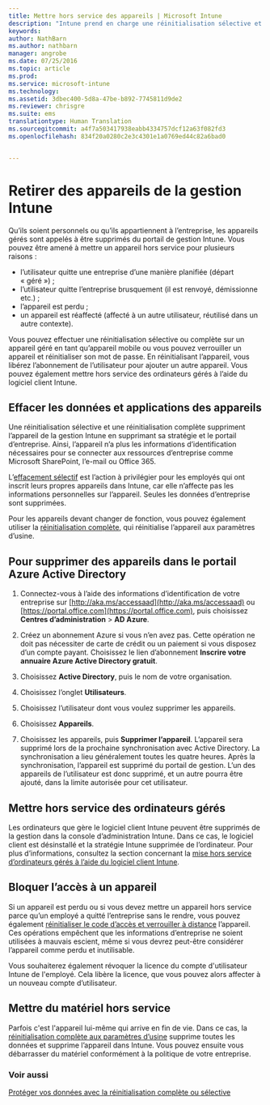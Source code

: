 ```yaml
---
title: Mettre hors service des appareils | Microsoft Intune
description: "Intune prend en charge une réinitialisation sélective et une réinitialisation complète pour supprimer l’appareil de la gestion Intune en supprimant la stratégie et le portail d’entreprise."
keywords: 
author: NathBarn
ms.author: nathbarn
manager: angrobe
ms.date: 07/25/2016
ms.topic: article
ms.prod: 
ms.service: microsoft-intune
ms.technology: 
ms.assetid: 3dbec400-5d8a-47be-b892-7745811d9de2
ms.reviewer: chrisgre
ms.suite: ems
translationtype: Human Translation
ms.sourcegitcommit: a4f7a503417938eabb4334757dcf12a63f082fd3
ms.openlocfilehash: 834f20a0280c2e3c4301e1a0769ed44c82a6bad0


---
```


# <a name="retire-devices-from-intune-management"></a>Retirer des appareils de la gestion Intune

Qu’ils soient personnels ou qu’ils appartiennent à l’entreprise, les appareils gérés sont appelés à être supprimés du portail de gestion Intune. Vous pouvez être amené à mettre un appareil hors service pour plusieurs raisons :

-   l’utilisateur quitte une entreprise d’une manière planifiée (départ « géré ») ;
-   l’utilisateur quitte l’entreprise brusquement (il est renvoyé, démissionne etc.) ;
-   l’appareil est perdu ;
-   un appareil est réaffecté (affecté à un autre utilisateur, réutilisé dans un autre contexte).

Vous pouvez effectuer une réinitialisation sélective ou complète sur un appareil géré en tant qu’appareil mobile ou vous pouvez verrouiller un appareil et réinitialiser son mot de passe. En réinitialisant l’appareil, vous libérez l’abonnement de l’utilisateur pour ajouter un autre appareil. Vous pouvez également mettre hors service des ordinateurs gérés à l’aide du logiciel client Intune.

## <a name="wipe-data-and-apps-from-devices"></a>Effacer les données et applications des appareils
Une réinitialisation sélective et une réinitialisation complète suppriment l’appareil de la gestion Intune en supprimant sa stratégie et le portail d’entreprise. Ainsi, l’appareil n’a plus les informations d’identification nécessaires pour se connecter aux ressources d’entreprise comme Microsoft SharePoint, l’e-mail ou Office 365.

L’[effacement sélectif](use-remote-wipe-to-help-protect-data-using-microsoft-intune.md#selective-wipe) est l’action à privilégier pour les employés qui ont inscrit leurs propres appareils dans Intune, car elle n’affecte pas les informations personnelles sur l’appareil. Seules les données d’entreprise sont supprimées.

Pour les appareils devant changer de fonction, vous pouvez également utiliser la [réinitialisation complète](use-remote-wipe-to-help-protect-data-using-microsoft-intune.md#full-wipe), qui réinitialise l’appareil aux paramètres d’usine.

## <a name="to-delete-devices-in-the-azure-active-directory-portal"></a>Pour supprimer des appareils dans le portail Azure Active Directory

1.  Connectez-vous à l’aide des informations d’identification de votre entreprise sur [http://aka.ms/accessaad](http://aka.ms/accessaad) ou [https://portal.office.com](https://portal.office.com), puis choisissez **Centres d’administration** &gt; **AD Azure**.

2.  Créez un abonnement Azure si vous n’en avez pas. Cette opération ne doit pas nécessiter de carte de crédit ou un paiement si vous disposez d’un compte payant. Choisissez le lien d’abonnement **Inscrire votre annuaire Azure Active Directory gratuit**.

4.  Choisissez **Active Directory**, puis le nom de votre organisation.

5.  Choisissez l’onglet **Utilisateurs**.

6.  Choisissez l’utilisateur dont vous voulez supprimer les appareils.

7.  Choisissez **Appareils**.

8.  Choisissez les appareils, puis **Supprimer l’appareil**. L’appareil sera supprimé lors de la prochaine synchronisation avec Active Directory. La synchronisation a lieu généralement toutes les quatre heures. Après la synchronisation, l’appareil est supprimé du portail de gestion. L’un des appareils de l’utilisateur est donc supprimé, et un autre pourra être ajouté, dans la limite autorisée pour cet utilisateur.

## <a name="retire-managed-computers"></a>Mettre hors service des ordinateurs gérés
Les ordinateurs que gère le logiciel client Intune peuvent être supprimés de la gestion dans la console d’administration Intune. Dans ce cas, le logiciel client est désinstallé et la stratégie Intune supprimée de l’ordinateur. Pour plus d’informations, consultez la section concernant la [mise hors service d’ordinateurs gérés à l’aide du logiciel client Intune](common-windows-pc-management-tasks-with-the-microsoft-intune-computer-client#retire-a-computer.md).

## <a name="block-access-a-device"></a>Bloquer l’accès à un appareil
Si un appareil est perdu ou si vous devez mettre un appareil hors service parce qu’un employé a quitté l’entreprise sans le rendre, vous pouvez également [réinitialiser le code d’accès et verrouiller à distance](use-remote-lock-and-passcode-reset-in-microsoft-intune.md) l’appareil. Ces opérations empêchent que les informations d’entreprise ne soient utilisées à mauvais escient, même si vous devrez peut-être considérer l’appareil comme perdu et inutilisable.

Vous souhaiterez également révoquer la licence du compte d'utilisateur Intune de l'employé. Cela libère la licence, que vous pouvez alors affecter à un nouveau compte d’utilisateur.

## <a name="retire-hardware"></a>Mettre du matériel hors service
Parfois c'est l'appareil lui-même qui arrive en fin de vie. Dans ce cas, la [réinitialisation complète aux paramètres d’usine](use-remote-wipe-to-help-protect-data-using-microsoft-intune.md) supprime toutes les données et supprime l’appareil dans Intune. Vous pouvez ensuite vous débarrasser du matériel conformément à la politique de votre entreprise.

### <a name="see-also"></a>Voir aussi
[Protéger vos données avec la réinitialisation complète ou sélective](use-remote-wipe-to-help-protect-data-using-microsoft-intune.md)



<!--HONumber=Nov16_HO1-->


